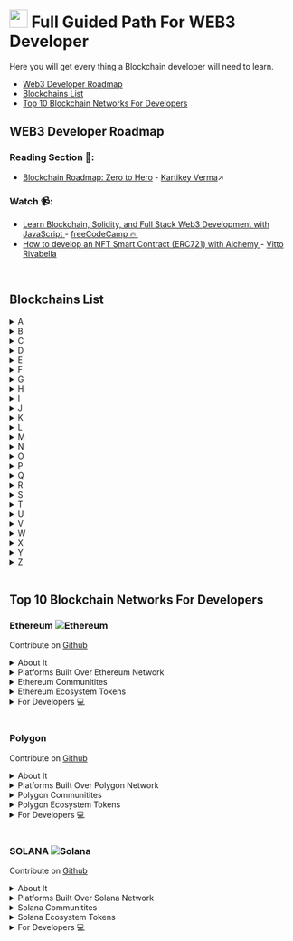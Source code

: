 # <a href="https://github.com/yashdev9274" target="_blank" rel="noreferrer"><img src="https://raw.githubusercontent.com/danielcranney/readme-generator/main/public/icons/socials/github.svg" width="32" height="32" /></a> Full Guided Path For WEB3 Developer

Here you will get every thing a Blockchain developer will need to learn. 

<ul>
<li><a href="#-web3-developer-roadmap">Web3 Developer Roadmap</a></li>
<li><a href="#-blockchains-list">Blockchains List</a></li>
<li><a href="#-Top-10-Blockchain-Networks-For-Developers">Top 10 Blockchain Networks For Developers</a></li>
</ul>

## WEB3 Developer Roadmap

### Reading Section 📖:

-  [Blockchain Roadmap: Zero to Hero](https://medium.com/@Kartikey_verma/blockchain-roadmap-zero-to-hero-9c89e963e59c) - [Kartikey Verma](https://medium.com/@Kartikey_verma)↗️

### Watch 📹:

-  [Learn Blockchain, Solidity, and Full Stack Web3 Development with JavaScript ](https://www.youtube.com/watch?v=gyMwXuJrbJQ) - [freeCodeCamp 🔥:](https://www.freecodecamp.org/)
-  [How to develop an NFT Smart Contract (ERC721) with Alchemy ](https://www.youtube.com/watch?v=veBu03A6ptw) - [Vitto Rivabella](https://vitto.cc/)

<br>

## Blockchains List


<details>
<summary>A</summary>
<br>
This is how you dropdown.
</details>

<details>
<summary>B</summary>
<br>
This is how you dropdown.
</details>

<details>
<summary>C</summary>
<br>
This is how you dropdown.
</details>

<details>
<summary>D</summary>
<br>
This is how you dropdown.
</details>

<details>
<summary>E</summary>
<br>
This is how you dropdown.
</details>

<details>
<summary>F</summary>
<br>
This is how you dropdown.
</details>

<details>
<summary>G</summary>
<br>
This is how you dropdown.
</details>

<details>
<summary>H</summary>
<br>
This is how you dropdown.
</details>

<details>
<summary>I</summary>
<br>
This is how you dropdown.
</details>

<details>
<summary>J</summary>
<br>
This is how you dropdown.
</details>

<details>
<summary>K</summary>
<br>
This is how you dropdown.
</details>

<details>
<summary>L</summary>
<br>
This is how you dropdown.
</details>

<details>
<summary>M</summary>
<br>
This is how you dropdown.
</details>

<details>
<summary>N</summary>
<br>
This is how you dropdown.
</details>

<details>
<summary>O</summary>
<br>
This is how you dropdown.
</details>

<details>
<summary>P</summary>
<br>
This is how you dropdown.
</details>

<details>
<summary>Q</summary>
<br>
This is how you dropdown.
</details>

<details>
<summary>R</summary>
<br>
This is how you dropdown.
</details>

<details>
<summary>S</summary>
<br>
This is how you dropdown.
</details>

<details>
<summary>T</summary>
<br>
This is how you dropdown.
</details>

<details>
<summary>U</summary>
<br>
This is how you dropdown.
</details>

<details>
<summary>V</summary>
<br>
This is how you dropdown.
</details>

<details>
<summary>W</summary>
<br>
This is how you dropdown.
</details>

<details>
<summary>X</summary>
<br>
This is how you dropdown.
</details>

<details>
<summary>Y</summary>
<br>
This is how you dropdown.
</details>

<details>
<summary>Z</summary>
<br>
This is how you dropdown.
</details>





<br>

## Top 10 Blockchain Networks For Developers

### Ethereum ![Ethereum](https://raw.githubusercontent.com/ErikThiart/cryptocurrency-icons/master/16/ethereum.png "Ethereum (ETH)")

Contribute on [Github](https://github.com/ethereum/ethereum-org-website)

 <details>
<summary>About It</summary>
<br>

 [Ethereum Whitepaper](https://ethereum.org/en/whitepaper/) published by [Vitalik Buterin](https://twitter.com/VitalikButerin?s=20&t=WPTZffsZfzb9bAiPYVBtDw)
 
Ethereum is a decentralized open-source blockchain system that features its own cryptocurrency, Ether. ETH works as a platform for numerous other cryptocurrencies, as well as for the execution of decentralized smart contracts.

Ethereum was first described in a 2013 whitepaper by Vitalik Buterin. Buterin, along with other co-founders, secured funding for the project in an online public crowd sale in the summer of 2014. The project team managed to raise $18.3 million in Bitcoin, and Ethereum’s price in the Initial Coin Offering (ICO) was $0.311, with over 60 million Ether sold. Taking Ethereum’s price now, this puts the return on investment (ROI) at an annualized rate of over 270%, essentially almost quadrupling your investment every year since the summer of 2014.
 
### About Founders

Ethereum has a total of eight co-founders — an unusually large number for a crypto project. They first met on June 7, 2014, in Zug, Switzerland.

- Russian-Canadian [Vitalik Buterin](https://twitter.com/VitalikButerin?s=20&t=WPTZffsZfzb9bAiPYVBtDw) is perhaps the best known of the bunch. He authored the original white paper that first described Ethereum in 2013 and still works on improving the platform to this day. Prior to ETH, Buterin co-founded and wrote for the Bitcoin Magazine news website.
- British programmer [Gavin Wood](https://twitter.com/gavofyork?s=20&t=mU7mHJq5HFbGD_m_rGgXyA) is arguably the second most important co-founder of ETH, as he coded the first technical implementation of Ethereum in the C++ programming language, proposed Ethereum’s native programming language Solidity and was the first chief technology officer of the Ethereum Foundation. Before Ethereum, Wood was a research scientist at Microsoft. Afterward, he moved on to establish the Web3 Foundation.

### How Ethereum Is Unique?

Ethereum has pioneered the concept of a blockchain smart contract platform. Smart contracts are computer programs that automatically execute the actions necessary to fulfill an agreement between several parties on the internet. They were designed to reduce the need for trusted intermediates between contractors, thus reducing transaction costs while also increasing transaction reliability.
 
Reference [CoinMarketCap](https://coinmarketcap.com/currencies/ethereum/)

</details>
<!-- <br> -->


 <details>
<summary>Platforms Built Over Ethereum Network</summary>
<br>

<details>
<summary>Marketplace</summary>
<br>

 [OPENSEA](https://opensea.io/)
 [X2Y2](https://x2y2.io/)
 [Rarible](https://rarible.com/)
 
</details>

<details>
<summary>DeFi</summary>
<br>

[1InchNetwork](https://1inch.io/)
[Curve Swap](https://curve.fi/#/ethereum/swap)
[Sushi](https://www.sushi.com/)

</details>

<details>
<summary>DEXs</summary>
<br>
This is how you dropdown.
</details>

<details>
<summary>DeSci</summary>
<br>
This is how you dropdown.
</details>
 
<details>
<summary>DeSocial</summary>
<br>
This is how you dropdown.
</details>
 

</details>

<!-- <br> -->

 <details>
<summary>Ethereum Communitites</summary>
<br>
This is how you dropdown.
</details>

 <details>
<summary>Ethereum Ecosystem Tokens</summary>
<br>
This is how you dropdown.
</details>

 <details>
<summary>For Developers 💻</summary>
<br>

 Contribute on [Github](https://github.com/ethereum/ethereum-org-website)
 
 <details>
 <summary>For Developers</summary>
 <br>

  Contribute on [Github](https://github.com/ethereum/ethereum-org-website)

 </details>
 
</details>

<br>

### Polygon

Contribute on [Github](https://github.com/maticnetwork)

 <details>
<summary>About It</summary>
<br>
 
 - [Polygon Whitepaper](https://github.com/maticnetwork/whitepaper)
 
 Polygon (previously Matic Network) is the first well-structured, easy-to-use platform for Ethereum scaling and  infrastructure development. Its core component is Polygon SDK, a modular, flexible framework that supports building multiple types of applications.
 
 Polygon (formerly Matic Network) is a Layer 2 scaling solution backed by Binance and Coinbase. The project seeks to stimulate mass adoption of cryptocurrencies by resolving the problems of scalability on many blockchains.
 
 MATIC, the native tokens of Polygon, is an ERC-20 token running on the Ethereum blockchain. The tokens are used for payment services on Polygon and as a settlement currency between users who operate within the Polygon ecosystem. The transaction fees on Polygon sidechains are also paid in MATIC tokens.
 
 ### About Founder
 
 Polygon (formerly Matic Network) was launched in October 2017. Polygon was co-founded by Jaynti Kanani, Sandeep Nailwal and Anurag Arjun, two experienced blockchain developers and a business consultant.The team included co-founder of Polygon, Jaynti Kanani. Jaynti, a full-stack developer and blockchain engineer currently serves as the CEO of Polygon.
 
 Reference [CoinMarketCap](https://coinmarketcap.com/currencies/ethereum/)
 
</details>

 <details>
<summary>Platforms Built Over Polygon Network</summary>
<br>

<details>
<summary>DAOs</summary>
<br>
This is how you dropdown.
</details>

<details>
<summary>DeFi</summary>
<br>
This is how you dropdown.
</details>

<details>
<summary>DEXs</summary>
<br>
This is how you dropdown.
</details>

<details>
<summary>DeSci</summary>
<br>
This is how you dropdown.
</details>
 
<details>
<summary>DeSocial</summary>
<br>
This is how you dropdown.
</details>
 

</details>

<!-- <br> -->

 <details>
<summary>Polygon Communitites</summary>
<!-- <br> -->

 ### Twitter
 
  - [Polygon Twitter](https://twitter.com/0xPolygon?s=20&t=e4bg63DH3Ez0COjG2XwN1A) 
  - [Polygon Ecosystem Updates](https://twitter.com/0xPolygonNews?s=20&t=dlMcXKyqZ35FQG0xg95b5g)
  - [Polygon Developers](https://twitter.com/0xPolygonDevs)
 
</details>

 <details>
<summary>Polygon Ecosystem Tokens </summary>
<br>

 - [Polygon (MATIC)](https://polygon.technology/)
 - [DAI](https://makerdao.com/en/)
 - [CHAINLINK (LINK)](https://chain.link/)
 - [Decentraland (MANA)](https://decentraland.org/)
</details>

 <details>
<summary>For Developers 💻</summary>
<br>

 Contribute on [Github](https://github.com/maticnetwork)
 
 <details>
<summary>For Developers</summary>
<br>

 Contribute on [Github](https://github.com/maticnetwork)
 
</details>
 
</details>

<br>

### SOLANA ![Solana](https://raw.githubusercontent.com/ErikThiart/cryptocurrency-icons/master/16/solana.png "Solana (SOL)")

Contribute on [Github](https://github.com/solana-labs)

 <details>
<summary>About It</summary>
<br>
 
 - [Solana Whitepaper](https://solana.com/solana-whitepaper.pdf)
 
Solana is a highly functional open source project that banks on blockchain technology’s permissionless nature to provide decentralized finance (DeFi) solutions. While the idea and initial work on the project began in 2017, Solana was officially launched in March 2020 by the Solana Foundation with headquarters in Geneva, Switzerland.

The Solana protocol is designed to facilitate decentralized app (DApp) creation. It aims to improve scalability by introducing a proof-of-history (PoH) consensus combined with the underlying proof-of-stake (PoS) consensus of the blockchain.
 
 ### About Founder
 
 [Anatoly Yakovenko](https://twitter.com/aeyakovenko?ref_src=twsrc%5Egoogle%7Ctwcamp%5Eserp%7Ctwgr%5Eauthor) is the most important person behind Solana. His professional career started at Qualcomm, where he quickly moved up the ranks and became senior staff engineer manager in 2015. Later on, his professional path shifted, and Yakovenko entered a new position as a software engineer at Dropbox.

In 2017, Yakovenko started working on a project which would later materialize as Solana. He teamed up with his Qualcomm colleague Greg Fitzgerald, and they founded a project called Solana Labs. Attracting several more former Qualcomm colleagues in the process, the Solana protocol and SOL token were released to the public in 2020.
 
 Reference [CoinMarketCap](https://coinmarketcap.com/currencies/solana/)
 
</details>

 <details>
<summary>Platforms Built Over Solana Network</summary>
<br>

<details>
<summary>DAOs</summary>
<br>
This is how you dropdown.
</details>

<details>
<summary>DeFi</summary>
<br>
This is how you dropdown.
</details>

<details>
<summary>DEXs</summary>
<br>
This is how you dropdown.
</details>

<details>
<summary>DeSci</summary>
<br>
This is how you dropdown.
</details>
 
<details>
<summary>DeSocial</summary>
<br>
This is how you dropdown.
</details>
 

</details>

<!-- <br> -->

 <details>
<summary>Solana Communitites</summary>
<!-- <br> -->

 ### Twitter
 
  - [Polygon Twitter](https://twitter.com/0xPolygon?s=20&t=e4bg63DH3Ez0COjG2XwN1A) 
  - [Polygon Ecosystem Updates](https://twitter.com/0xPolygonNews?s=20&t=dlMcXKyqZ35FQG0xg95b5g)
  - [Polygon Developers](https://twitter.com/0xPolygonDevs)
 
</details>

 <details>
<summary>Solana Ecosystem Tokens </summary>
<br>

 - [Polygon (MATIC)](https://polygon.technology/)
 - [DAI](https://makerdao.com/en/)
 - [CHAINLINK (LINK)](https://chain.link/)
 - [Decentraland (MANA)](https://decentraland.org/)
</details>

 <details>
<summary>For Developers 💻</summary>
<br>

 Contribute on [Github](https://github.com/solana-labs)
 
 <details>
<summary>For Developers</summary>
<br>

 Contribute on [Github](https://github.com/maticnetwork)
 
</details>
 
</details>

